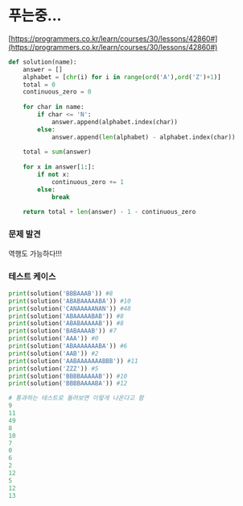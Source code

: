 # 푸는중...

[https://programmers.co.kr/learn/courses/30/lessons/42860#](https://programmers.co.kr/learn/courses/30/lessons/42860#)

```python
def solution(name):
    answer = []
    alphabet = [chr(i) for i in range(ord('A'),ord('Z')+1)]
    total = 0
    continuous_zero = 0
    
    for char in name:
        if char <= 'N':
            answer.append(alphabet.index(char))
        else:
            answer.append(len(alphabet) - alphabet.index(char))
    
    total = sum(answer)
    
    for x in answer[1:]:
        if not x:
            continuous_zero += 1
        else:
            break
            
    return total + len(answer) - 1 - continuous_zero
```



### 문제 발견

역행도 가능하다!!!



### 테스트 케이스

```python
print(solution('BBBAAAB')) #8
print(solution('ABABAAAAABA')) #10
print(solution('CANAAAAANAN')) #48
print(solution('ABAAAAABAB')) #8
print(solution('ABABAAAAAB')) #8
print(solution('BABAAAAB')) #7
print(solution('AAA')) #0
print(solution('ABAAAAAAABA')) #6
print(solution('AAB')) #2
print(solution('AABAAAAAAABBB')) #11
print(solution('ZZZ')) #5
print(solution('BBBBAAAAAB')) #10
print(solution('BBBBAAAABA')) #12
```

```python
# 통과하는 테스트로 돌려보면 이렇게 나온다고 함
9
11
49
8
10
7
0
6
2
12
5
12
13
```

